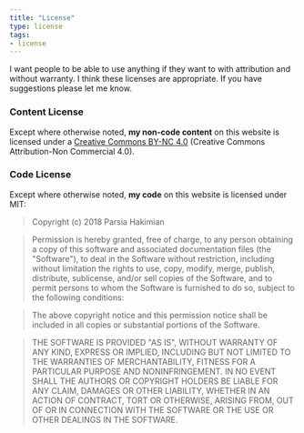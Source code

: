 ```yaml
---
title: "License"
type: license
tags:
- license
---
```


I want people to be able to use anything if they want to with attribution and without warranty. I think these licenses are appropriate. If you have suggestions please let me know.

### Content License
Except where otherwise noted, **my non-code content** on this website is licensed under a <a rel="license"  target="_blank" href="https://creativecommons.org/licenses/by-nc/4.0/">Creative Commons BY-NC 4.0</a> (Creative Commons Attribution-Non Commercial 4.0).

### Code License
Except where otherwise noted, **my code** on this website is licensed under MIT:

>Copyright (c) 2018 Parsia Hakimian

> Permission is hereby granted, free of charge, to any person obtaining a copy of this software and associated documentation files (the "Software"), to deal in the Software without restriction, including without limitation the rights to use, copy, modify, merge, publish, distribute, sublicense, and/or sell copies of the Software, and to permit persons to whom the Software is furnished to do so, subject to the following conditions:

> The above copyright notice and this permission notice shall be included in all copies or substantial portions of the Software.

> THE SOFTWARE IS PROVIDED "AS IS", WITHOUT WARRANTY OF ANY KIND, EXPRESS OR IMPLIED, INCLUDING BUT NOT LIMITED TO THE WARRANTIES OF MERCHANTABILITY, FITNESS FOR A PARTICULAR PURPOSE AND NONINFRINGEMENT. IN NO EVENT SHALL THE AUTHORS OR COPYRIGHT HOLDERS BE LIABLE FOR ANY CLAIM, DAMAGES OR OTHER LIABILITY, WHETHER IN AN ACTION OF CONTRACT, TORT OR OTHERWISE, ARISING FROM, OUT OF OR IN CONNECTION WITH THE SOFTWARE OR THE USE OR OTHER DEALINGS IN THE SOFTWARE.
